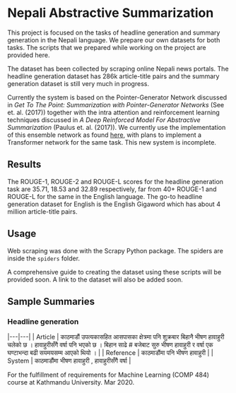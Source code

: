 # Nepali Abstractive Summarization

This project is focused on the tasks of headline generation and summary generation in the Nepali language. We prepare our own datasets for both tasks. The scripts that we prepared while working on the project are provided here.

The dataset has been collected by scraping online Nepali news portals. The headline generation dataset has 286k article-title pairs and the summary generation dataset is still very much in progress.

Currently the system is based on the Pointer-Generator Network discussed in _Get To The Point: Summarization with Pointer-Generator Networks_ (See et. al. (2017)) together with the intra attention and reinforcement learning techniques discussed in _A Deep Reinforced Model For Abstractive Summarization_ (Paulus et. al. (2017)). We currently use the implementation of this ensemble network as found [here](https://github.com/rohithreddy024/Text-Summarizer-Pytorch), with plans to implement a Transformer network for the same task. This new system is incomplete.

## Results

The ROUGE-1, ROUGE-2 and ROUGE-L scores for the headline generation task are 35.71, 18.53 and 32.89 respectively, far from 40+ ROUGE-1 and ROUGE-L for the same in the English language. The go-to headline generation dataset for English is the English Gigaword which has about 4 million article-title pairs.

## Usage
Web scraping was done with the Scrapy Python package. The spiders are inside the `spiders` folder.

A comprehensive guide to creating the dataset using these scripts will be provided soon. A link to the dataset will also be added soon.

## Sample Summaries

### Headline generation
|---|---|
| Article  | काठमाडौं उपत्यकासहित आसपासका क्षेत्रमा पनि शुक्रबार बिहानै भीषण हावाहुरी चलेको छ । हावाहुरीसँगै वर्षा पनि भएको छ । बिहान साढे # बजेबाट सुरु भीषण हावाहुरी र वर्षा एक घण्टाभन्दा बढी सयमयसम्म आएको थियो । |
| Reference  | काठमाडौंमा पनि भीषण हावाहुरी |
| System  | काठमाडौंमा भीषण हावाहुरी , हावाहुरीसँगै वर्षा |

For the fulfillment of requirements for Machine Learning (COMP 484) course at Kathmandu University. Mar 2020.
